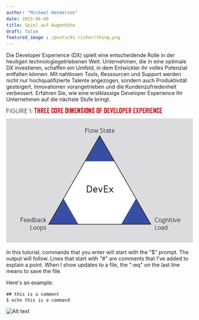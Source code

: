 ```yaml
---
author: "Michael Henderson"
date: 2023-06-08
title: Spiel auf Augenhöhe
draft: false
featured_image : /posts/01-richer/thing.png
---
```




Die Developer Experience (DX) spielt eine entscheidende Rolle in der heutigen technologiegetriebenen Welt. Unternehmen, die in eine optimale DX investieren, schaffen ein Umfeld, in dem Entwickler ihr volles Potenzial entfalten können. Mit nahtlosen Tools, Ressourcen und Support werden nicht nur hochqualifizierte Talente angezogen, sondern auch Produktivität gesteigert, Innovationen vorangetrieben und die Kundenzufriedenheit verbessert. Erfahren Sie, wie eine erstklassige Developer Experience Ihr Unternehmen auf die nächste Stufe bringt.

![Alt text](thing.png)

In this tutorial, commands that you enter will start with the "$" prompt. The output will follow. Lines that start with "#" are comments that I've added to explain a point. When I show updates to a file, the ":wq" on the last line means to save the file.


Here's an example:

```
## this is a comment
$ echo this is a command
``` 

![Alt text](/saa3.png)